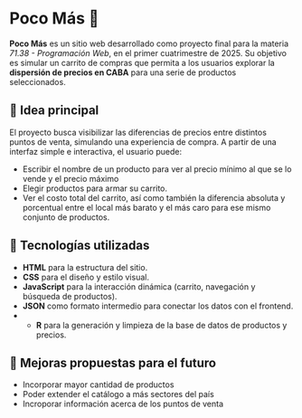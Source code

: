 # Poco Más 🛒

**Poco Más** es un sitio web desarrollado como proyecto final para la materia *71.38 - Programación Web*, en el primer cuatrimestre de 2025. Su objetivo es simular un carrito de compras que permita a los usuarios explorar la **dispersión de precios en CABA** para una serie de productos seleccionados.

## 🧠 Idea principal

El proyecto busca visibilizar las diferencias de precios entre distintos puntos de venta, simulando una experiencia de compra. A partir de una interfaz simple e interactiva, el usuario puede:

- Escribir el nombre de un producto para ver al precio mínimo al que se lo vende y el precio máximo
- Elegir productos para armar su carrito.
- Ver el costo total del carrito, así como también la diferencia absoluta y porcentual entre el local más barato y el más caro para ese mismo conjunto de productos.
  
## 🔧 Tecnologías utilizadas

- **HTML** para la estructura del sitio.
- **CSS** para el diseño y estilo visual.
- **JavaScript** para la interacción dinámica (carrito, navegación y búsqueda de productos).
- **JSON** como formato intermedio para conectar los datos con el frontend.
- - **R** para la generación y limpieza de la base de datos de productos y precios.

## 🚧 Mejoras propuestas para el futuro
- Incorporar mayor cantidad de productos
- Poder extender el catálogo a más sectores del país
- Incroporar información acerca de los puntos de venta





